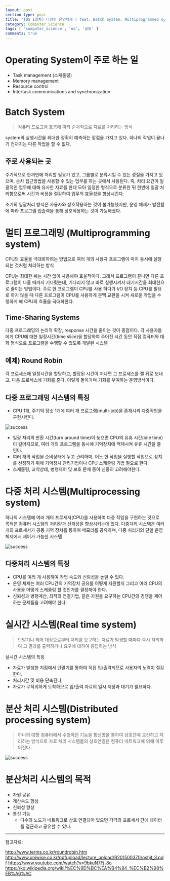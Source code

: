```yaml
---
layout: post
section-type: post
title: "[OS 1일차] 다양한 운영체제 ( feat. Batch System, Multiprogrammed system, Multiprocessing system, Real time system, Distributed processing system )"
category: Computer_Science
tags: [ 'computer_science', 'os', '글또' ]
comments: true
---
```


# Operating System이 주로 하는 일

- Task management (스케줄링)
- Memory management
- Resource control
- Intertask communications and synchronization


# Batch System
> 컴퓨터 프로그램 흐름에 따라 순차적으로 자료를 처리하는 방식

system의 실행시간을 최대한 정확히 예측하는 장점을 가지고 있다. 하나의 작업이 끝나기 전까지는 다른 작업을 할 수 없다.

## 주로 사용되는 곳

주기적으로 한꺼번에 처리할 필요가 있고, 그룹별로 분류시킬 수 있는 성질을 가지고 있으며, 순차 접근방법을 사용할 수 있는 업무를 하는 곳에서 사용된다.
즉, 처리 요건이 일괄적인 업무에 대해 유사한 자료를 한데 모아 일정한 형식으로 분류한 뒤 한번에 일괄 처리함으로써 시간과 비용을 절감하여 업무의 효율성을 향상시킨다.

초기의 일괄처리 방식은 사용자와 상호작용하는 것이 불가능했지만, 운영 체제가 발전함에 따라 프로그램 입출력을 통해 상호작용하는 것이 가능해졌다.


# 멀티 프로그래밍 (Multiprogramming system)
CPU의 효율을 극대화하려는 방법으로 여러 개의 사용자 프로그램이 마치 동시에 실행되는 것처럼 처리하는 방식

CPU는 최대한 쉬는 시간 없이 사용해야 효율적이다.
그래서 프로그램이 끝나면 다른 프로그램이 나올 때까지 기다렸는데, 기다리지 않고 바로 실행시켜서 대기시간을 최대한으로 줄이는 방법이다.
주로 한 프로그램이 CPU를 사용 하다가 I/O 장치 등 CPU를 필요로 하지 않을 때 다른 프로그램이 CPU를 사용하게 문맥 교환을 시켜 새로운 작업을 수행하게 해 CPU의 효율을 극대화한다.

## Time-Sharing Systems

다중 프로그래밍의 논리적 확장, response 시간을 줄이는 것이 중점이다.
각 사용자들에게 CPU에 대한 일정시간(time slice)을 할당하여 주어진 시간 동안 직접 컴퓨터와 대화 형식으로 프로그램을 수행할 수 있도록 개발된 시스템

## 예제) Round Robin
각 프로세스에 일정시간을 할당하고, 할당된 시간이 지나면 그 프로세스를 젤 뒤로 보내고, 다음 프로세스에 기회를 준다. 이렇게 돌아가며 기회를 부여하는 운영방식이다.


## 다중 프로그래밍 시스템의 특징
-  CPU 1개, 주기억 장소 1개에 여러 개 프로그램(multi-job)을 존재시켜 다중작업을 구현시킨다.
<img alt="success" src = "https://www.dropbox.com/s/f8qroxr75dcddhp/Screenshot%202018-11-25%2023.46.57.png?raw=1"/>

- 일괄 처리의 반환 시간(turn around time)이 늦으면 CPU의 유휴 시간(idle time)이 길어지므로, 여러 개의 프로그램을 동시에 기억장치에 적재시켜 유휴 시간을 줄인다.
- 여러 개의 작업을 준비상태에 두고 관리하며, 어느 한 작업을 실행할 작업으로 장치를 선정하기 위해 기억장치 관리기법이나 CPU 스케줄링 기법 필요로 한다.
- 스케줄링, 교착상태, 병행제어 및 보호 문제 등이 신중히 고려해야한다.


# 다중 처리 시스템(Multiprocessing system)
하나의 시스템에 여러 개의 프로세서(CPU)를 사용하여 다중 작업을 구현하는 것으로 목적은 컴퓨터 시스템의 처리량과 신뢰성을 향상시키는데 있다.
다중처리 시스템은 여러 개의 프로세서가 공동 기억 장치를 통하여 메모리를 공유하며, 다중 처리기의 단일 운영체제에서 제어가 가능한 시스템

<img alt="success" src = "https://www.dropbox.com/s/5pshculz47nt40r/Screenshot%202018-11-25%2023.51.07.png?raw=1"/>


## 다중처리 시스템의 특징
- CPU를 여러 개 사용하여 작업 속도와 신뢰성을 높일 수 있다.
- 운영 체제는 여러 CPU간의 기억장치 공유를 어떻게 지원할지 그리고 여러 CPU의 사용을 어떻게 스케줄링 할 것인가를 결정해야 한다.
- 신뢰성과 병행계산, 최적의 연결기법, 같은 자원을 요구하는 CPU간의 경쟁을 제어하는 문제들을 고려해야 한다.


# 실시간 시스템(Real time system)
> 단말기나 제어 대상으로부터 처리를 요구하는 자료가 발생할 때마다 즉시 처리하여 그 결과를 출력하거나 요구에 대하여 응답하는 방식

실시간 시스템의 특징
- 자료가 발생한 지점에서 단말기를 통하여 직접 입/출력되므로 사용자의 노력이 절감한다.
- 처리시간 및 비용 단축된다.
- 자료가 무작위하게 도착하므로 입/출력 자료의 일시 저장과 대기가 필요하다.

# 분산 처리 시스템(Distributed processing system)
> 하나의 대형 컴퓨터에서 수행하던 기능을 통신망을 통하여 상호간에 교신하고 처리하는 방식으로 자료 처리 시스템들의 상호연결은 컴퓨터 네트워크에 의해 이루어진다.

<img alt="success" src = "https://www.dropbox.com/s/xubnr5ggmf29y3b/Screenshot%202018-11-25%2023.54.26.png?raw=1"/>

#  분산처리 시스템의 목적
- 자원 공유
- 계산속도 향상
- 신뢰성 향상
- 통신 기능
  - 다수의 노드가 네트워크로 상호 연결되어 있으면 각각의 프로세서 간에 데이터를 접근하고 공유할 수 있다.


----

참고자료:

http://www.terms.co.kr/roundrobin.htm
http://www.uniwise.co.kr/pdfupload/lecture_upload/R201500370/oshjt_3.pdf
https://www.youtube.com/watch?v=9bkuN7Fj-8o
https://ko.wikipedia.org/wiki/%EC%9D%BC%EA%B4%84_%EC%B2%98%EB%A6%AC
